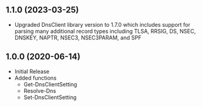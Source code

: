 ## 1.1.0 (2023-03-25)

* Upgraded DnsClient library version to 1.7.0 which includes support for parsing many additional record types including TLSA, RRSIG, DS, NSEC, DNSKEY, NAPTR, NSEC3, NSEC3PARAM, and SPF

## 1.0.0 (2020-06-14)

* Initial Release
* Added functions
  * Get-DnsClientSetting
  * Resolve-Dns
  * Set-DnsClientSetting
